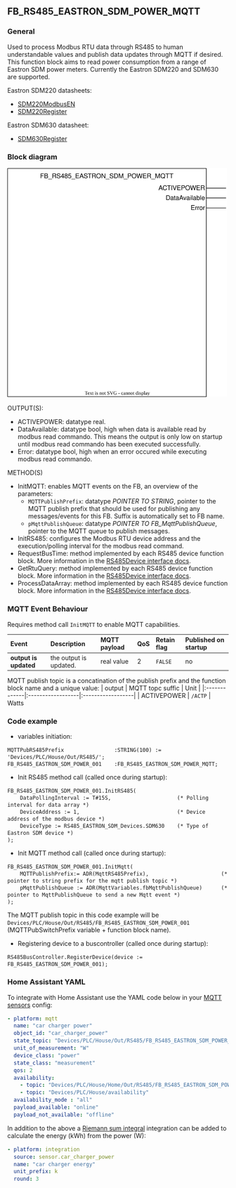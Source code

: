 ## FB_RS485_EASTRON_SDM_POWER_MQTT

### __General__
Used to process Modbus RTU data through RS485 to human understandable values and publish data updates through MQTT if desired.
This function block aims to read power consumption from a range of Eastron SDM power meters. Currently the Eastron SDM220 and SDM630 are supported.

Eastron SDM220 datasheets:
- [SDM220ModbusEN](../RS485/datasheets/SDM220ModbusEN.pdf)
- [SDM220Register](../RS485/datasheets/SDM220Register.pdf)

Eastron SDM630 datasheet:
- [SDM630Register](../RS485/datasheets/SDM630-Modbus-V2.pdf)

### __Block diagram__

<img src="../_img/FB_RS485_EASTRON_SDM_POWER_MQTT.svg" width="500">

OUTPUT(S):
- ACTIVEPOWER: datatype real.
- DataAvailable: datatype bool, high when data is available read by modbus read commando. This means the output is only low on startup until modbus read commando has been executed successfully.
- Error: datatype bool, high when an error occured while executing modbus read commando.

METHOD(S)
- InitMQTT: enables MQTT events on the FB, an overview of the parameters:
    - `MQTTPublishPrefix`: datatype *POINTER TO STRING*, pointer to the MQTT publish prefix that should be used for publishing any messages/events for this FB. Suffix is automatically set to FB name.  
    - `pMqttPublishQueue`: datatype *POINTER TO FB_MqttPublishQueue*, pointer to the MQTT queue to publish messages.    
- InitRS485: configures the Modbus RTU device address and the execution/polling interval for the modbus read command.
- RequestBusTime: method implemented by each RS485 device function block. More information in the [RS485Device interface docs](../RS485/RS485Device_Interface.md).
- GetRtuQuery: method implemented by each RS485 device function block. More information in the [RS485Device interface docs](../RS485/RS485Device_Interface.md).
- ProcessDataArray: method implemented by each RS485 device function block. More information in the [RS485Device interface docs](../RS485/RS485Device_Interface.md).

### __MQTT Event Behaviour__
Requires method call `InitMQTT` to enable MQTT capabilities.

| Event | Description | MQTT payload | QoS | Retain flag | Published on startup |
|:-------------|:------------------|:------------------|:------------------|:--------------------------|:--------------------------|
| **output is updated**   | the output is updated. | real value | 2 | `FALSE` | no

MQTT publish topic is a concatination of the publish prefix and the function block name and a unique value: 
| output       | MQTT topc suffic | Unit         | 
|:-------------|:------------------|:------------------|
| ACTIVEPOWER |  `/ACTP` | Watts

### __Code example__

- variables initiation:
```
MQTTPubRS485Prefix                :STRING(100) := 'Devices/PLC/House/Out/RS485/';
FB_RS485_EASTRON_SDM_POWER_001    :FB_RS485_EASTRON_SDM_POWER_MQTT;
```

- Init RS485 method call (called once during startup):
```
FB_RS485_EASTRON_SDM_POWER_001.InitRS485(
	DataPollingInterval := T#15S,                     (* Polling interval for data array *)			
	DeviceAddress := 1,                               (* Device address of the modbus device *)
	DeviceType := RS485_EASTRON_SDM_Devices.SDM630    (* Type of Eastron SDM device *)
);
```

- Init MQTT method call (called once during startup):
```
FB_RS485_EASTRON_SDM_POWER_001.InitMqtt(
	MQTTPublishPrefix:= ADR(MqttRS485Prefix),                       (* pointer to string prefix for the mqtt publish topic *)
	pMqttPublishQueue := ADR(MqttVariables.fbMqttPublishQueue)      (* pointer to MqttPublishQueue to send a new Mqtt event *)
);

```
The MQTT publish topic in this code example will be `Devices/PLC/House/Out/RS485/FB_RS485_EASTRON_SDM_POWER_001` (MQTTPubSwitchPrefix variable + function block name).

- Registering device to a buscontroller (called once during startup):
```
RS485BusController.RegisterDevice(device := FB_RS485_EASTRON_SDM_POWER_001);
```

### __Home Assistant YAML__
To integrate with Home Assistant use the YAML code below in your [MQTT sensors](https://www.home-assistant.io/components/sensor.mqtt/) config:

```YAML
- platform: mqtt
  name: "car charger power"
  object_id: "car_charger_power"
  state_topic: "Devices/PLC/House/Out/RS485/FB_RS485_EASTRON_SDM_POWER_001/ACTP"
  unit_of_measurement: "W"
  device_class: "power"
  state_class: "measurement"
  qos: 2
  availability:
    - topic: "Devices/PLC/House/Home/Out/RS485/FB_RS485_EASTRON_SDM_POWER_001/availability"
    - topic: "Devices/PLC/House/availability"
  availability_mode : "all"
  payload_available: "online"
  payload_not_available: "offline"
```

In addition to the above a [Riemann sum integral](https://www.home-assistant.io/integrations/integration/) integration can be added to calculate the energy (kWh) from the power (W):
```YAML
- platform: integration
  source: sensor.car_charger_power
  name: "car charger energy"
  unit_prefix: k
  round: 3
```